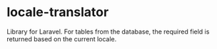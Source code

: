 # locale-translator
Library for Laravel. For tables from the database, the required field is returned based on the current locale.
